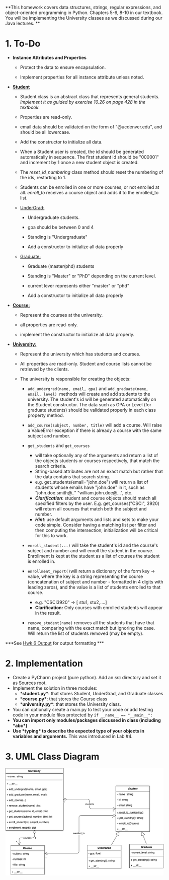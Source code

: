 **This homework covers data structures, strings, regular expressions, and object-oriented programming in Python. Chapters 5-6, 8-10 in our textbook. You will be implementing the University classes as we discussed during our Java lectures. **

# 1. To-Do

- **Instance Attributes and Properties**

  - Protect the data to ensure encapsulation.

  - Implement properties for all instance attribute unless noted. 

    

- <u>**Student**</u>

  - Student class is an abstract class that represents general students. *Implement it as guided by exercise 10.26 on page 428 in the textbook.*

  - Properties are read-only. 

  - email data should be validated on the form of "<any text>@ucdenver.edu", and should be all lowercase.

  - Add the constructor to initialize all data. 

  - When a Student user is created, the id should be generated automatically in sequence. The first student id should be "000001" and increment by 1 once a new student object is created.

  - The *reset_id_numbering* class method should reset the numbering of the ids, restarting to 1.

  - Students can be enrolled in one or more courses, or not enrolled at all. *enroll_to* receives a course object and adds it to the enrolled_to list. 

  - <u>UnderGrad:</u>

    - Undergraduate students.

    - gpa should be between 0 and 4

    - Standing is "Undergraduate"

    - Add a constructor to initialize all data properly

  - <u>Graduate:</u>

    - Graduate (master/phd) students

    - Standing is "Master" or "PhD" depending on the current level.

    - current lever represents either "master" or "phd"

    - Add a constructor to initialize all data properly

      

- **<u>Course:</u>**

  - Represent the courses at the university.

  - all properties are read-only. 

  - implement the constructor to initialize all data properly.

    

- <u>**University:**</u>

  - Represent the university which has students and courses.

  - All properties are read-only. Student and course lists cannot be retrieved by the clients.

  - The university is responsible for creating the objects:

    - `add_undergrad(name, email, gpa)` and `add_graduate(name, email, level) `methods will create and add students to the university. The student's id will be generated automatically on the Student constructor. The data such as  GPA or Level (for graduate students) should be validated properly in each class property method. 
    - `add_course(subject, number, title)` will add a course. Will raise a ValueError exception if there is already a course with the same subject and number.
    - `get_students` and `get_courses`
      - will take optionally any of the arguments and return a list of the objects students or courses respectively, that match the search criteria.
      - String-based attributes are not an exact match but rather that the data contains that search string.
      - e.g. get_students(email="john.doe") will return a list of students whose emails have "john.doe" in it, such as "john.doe.smith@.." "william.john.doe@...", etc.
      - ***Clarification***: student and course objects should match all specified filters by the user. E.g. get_courses("CSCI", 3920) will return all courses that match both the subject and number.
      - ***Hint***: use default arguments and lists and sets to make your code simple. Consider having a matching list per filter and then computing the intersection; initialization will be critical for this to work.
    - `enroll_student(...)` will take the student's id and the course's subject and number and will enroll the student in the course. Enrollment is kept at the student as a list of courses the student is enrolled in.
    - `enrollment_report()`will return a dictionary of the form key -> value, where the key is a string representing the course (concatenation of subject and number - formatted in 4 digits with leading zeros), and the value is a list of students enrolled to that course. 
      - e.g. "CSCI3920" -> [ stu1, stu2,....]
      - **Clarification:** Only courses with enrolled students will appear in the result.

    - `remove_student(name)` removes all the students that have that name, comparing with the exact match but ignoring the case. Will return the list of students removed (may be empty).



***See [Hwk  6 Output](https://github.com/a-burlacu/CSCI-3920/blob/main/Hwk6/src/hwk6_output_sample.txt) for output formatting ***

# 2. Implementation

- Create a PyCharm project (pure python). Add an *src* directory and set it as Sources root. 
- Implement the solution in three modules:
  - ***student.py\***: that stores Student, UnderGrad, and Graduate classes
  - ***course.py\***: that stores the Course class
  - ***university.py\***: that stores the University class.
- You can optionally create a main.py to test your code or add testing code in your module files protected by `if __name__ == "__main__":`
- **You can import only modules/packages discussed in class (including \*abc\*)**
- **Use \*typing\* to describe the expected type of your objects in variables and arguments.** This was introduced in Lab #4.

# 3. UML Class Diagram

![](./hwk6.png)

